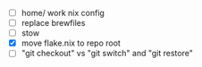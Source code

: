 - [ ] home/ work nix config
- [ ] replace brewfiles
- [ ] stow
- [x] move flake.nix to repo root
- [ ] "git checkout" vs "git switch" and "git restore"
